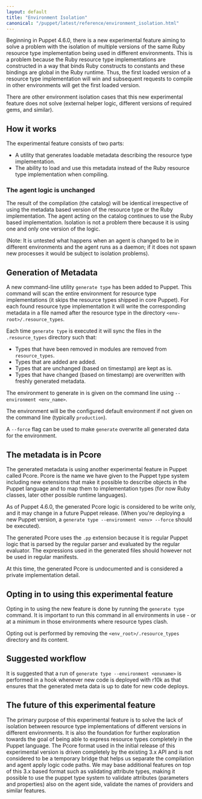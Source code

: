 ```yaml
---
layout: default
title: "Environment Isolation"
canonical: "/puppet/latest/reference/environment_isolation.html"
---
```



Beginning in Puppet 4.6.0, there is a new experimental feature aiming to solve a problem with the isolation of multiple versions of the same Ruby resource type implementation being used in different environments. This is a problem because the Ruby resource type implementations are constructed in a way that binds Ruby constructs to constants and these bindings are global in the Ruby runtime. Thus, the first loaded version of a resource type implementation will win and subsequent requests to compile in other environments will get the first loaded version.

There are other environment isolation cases that this new experimental feature does not solve (external helper logic, different versions of required gems, and similar).

## How it works

The experimental feature consists of two parts:

* A utility that generates loadable metadata describing the resource type implementation.
* The ability to load and use this metadata instead of the Ruby resource type implementation when compiling.

### The agent logic is unchanged

The result of the compilation (the catalog) will be identical irrespective of using the metadata based version of the resource type or the Ruby implementation. The agent acting on the catalog continues to use the Ruby based implementation. Isolation is not a problem there because it is using one and only one version of the logic.

(Note: It is untested what happens when an agent is changed to be in different environments and the agent runs as a daemon; if it does not spawn new processes it would be subject to isolation problems).

## Generation of Metadata

A new command-line utility `generate type` has been added to Puppet. This command will scan the entire environment for resource type implementations (it skips the resource types shipped in core Puppet). For each found resource type implementation it will write the corresponding metadata in a file named after the resource type in the directory `<env-root>/.resource_types`.

Each time `generate type` is executed it will sync the files in the `.resource_types` directory such that:
* Types that have been removed in modules are removed from `resource_types`.
* Types that are added are added.
* Types that are unchanged (based on timestamp) are kept as is.
* Types that have changed (based on timestamp) are overwritten with freshly generated metadata.

The environment to generate in is given on the command line using `--environment <env_name>`.

The environment will be the configured default environment if not given on the command line (typically `production`).

A `--force` flag can be used to make `generate` overwrite all generated data for the environment.

## The metadata is in Pcore

The generated metadata is using another experimental feature in Puppet called Pcore. Pcore is the name we have given to the Puppet type system including new extensions that make it possible to describe objects in the Puppet language and to map them to implementation types (for now Ruby classes, later other possible runtime languages).

As of Puppet 4.6.0, the generated Pcore logic is considered to be write only, and it may change in a future Puppet release. (When you're deploying a new Puppet version, a `generate type --environment <env> --force` should be executed).

The generated Pcore uses the `.pp` extension because it is regular Puppet logic that is parsed by the regular parser and evaluated by the regular evaluator. The expressions used in the generated files should however not be used in regular manifests.

At this time, the generated Pcore is undocumented and is considered a private implementation detail.

## Opting in to using this experimental feature

Opting in to using the new feature is done by running the `generate type` command. It is important to run this command in all environments in use - or at a minimum in those environments where resource types clash.

Opting out is performed by removing the `<env_root>/.resource_types` directory and its content.

## Suggested workflow

It is suggested that a run of `generate type --environment <envname>` is performed in a hook whenever new code is deployed with r10k as that ensures that the generated meta data is up to date for new code deploys.

## The future of this experimental feature

The primary purpose of this experimental feature is to solve the lack of isolation between resource type implementations of different versions in different environments. It is also the foundation for further exploration towards the goal of being able to express resource types completely in the Puppet language. The Pcore format used in the initial release of this experimental version is driven completely by the existing 3.x API and is not considered to be a temporary bridge that helps us separate the compilation and agent apply logic code paths. We may base additional features on top of this 3.x based format such as validating attribute types, making it possible to use the puppet type system to validate attributes (parameters and properties) also on the agent side, validate the names of providers and similar features.
